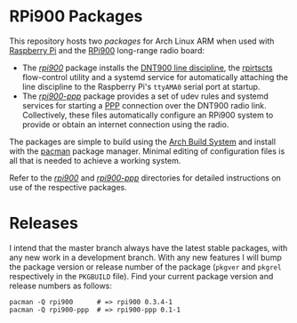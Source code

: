 RPi900 Packages
===============

This repository hosts two *packages* for Arch Linux ARM when used with [Raspberry Pi](http://www.raspberrypi.org/) and the [RPi900](http://rpi900.com) long-range radio board:

* The [*rpi900*](rpi900/) package installs the [DNT900 line discipline](https://github.com/mholling/dnt900), the [rpirtscts](https://github.com/mholling/rpirtscts) flow-control utility and a systemd service for automatically attaching the line discipline to the Raspberry Pi's `ttyAMA0` serial port at startup.
* The [*rpi900-ppp*](rpi900-ppp/) package provides a set of udev rules and systemd services for starting a [PPP](http://en.wikipedia.org/wiki/Point-to-point_protocol) connection over the DNT900 radio link. Collectively, these files automatically configure an RPi900 system to provide or obtain an internet connection using the radio.

The packages are simple to build using the [Arch Build System](https://wiki.archlinux.org/index.php/Arch_Build_System) and install with the [pacman](https://wiki.archlinux.org/index.php/pacman) package manager. Minimal editing of configuration files is all that is needed to achieve a working system.

Refer to the [*rpi900*](rpi900/) and [*rpi900-ppp*](rpi900-ppp/) directories for detailed instructions on use of the respective packages.

Releases
========

I intend that the master branch always have the latest stable packages, with any new work in a development branch. With any new features I will bump the package version or release number of the package (`pkgver` and `pkgrel` respectively in the `PKGBUILD` file). Find your current package version and release numbers as follows:

    pacman -Q rpi900      # => rpi900 0.3.4-1
    pacman -Q rpi900-ppp  # => rpi900-ppp 0.1-1

